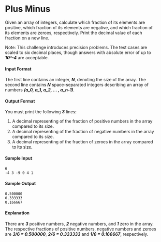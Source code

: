 # Plus Minus

Given an array of integers, calculate which fraction of its elements are positive, which fraction of its elements are negative, and which fraction of its elements are zeroes, respectively. Print the decimal value of each fraction on a new line.

Note: This challenge introduces precision problems. The test cases are scaled to six decimal places, though answers with absolute error of up to __*10^-4*__ are acceptable.

#### Input Format
The first line contains an integer, __*N*__, denoting the size of the array.
The second line contains __*N*__ space-separated integers describing an array of numbers __*(a_0, a_1, a_2, ... , a_n-1)*__.

#### Output Format

You must print the following __*3*__ lines:
1. A decimal representing of the fraction of positive numbers in the array compared to its size.
2. A decimal representing of the fraction of negative numbers in the array compared to its size.
3. A decimal representing of the fraction of zeroes in the array compared to its size.

#### Sample Input
```
6
-4 3 -9 0 4 1         
```
#### Sample Output
```
0.500000
0.333333
0.166667
```

#### Explanation

There are __*3*__ positive numbers, __*2*__ negative numbers, and __*1*__ zero in the array.
The respective fractions of positive numbers, negative numbers and zeroes are __*3/6 = 0.500000*__, __*2/6 = 0.333333*__ and __*1/6 = 0.166667*__, respectively.
